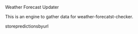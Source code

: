 Weather Forecast Updater

This is an engine to gather data for weather-forecatst-checker.

storepredictionsbyurl